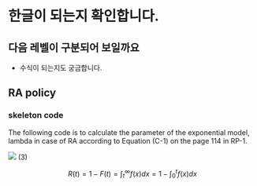 # 한글이 되는지 확인합니다.
## 다음 레벨이 구분되어 보일까요

* 수식이 되는지도 궁금합니다.
## RA policy
### skeleton code

The following code is to calculate the parameter of the exponential model, lambda in case of RA according to Equation (C-1) on the page 114 in RP-1. 

<img src="https://render.githubusercontent.com/render/math?math=R(t)=1-F(t)=\int_t^\infty f(x)dx=1-\int_0^t f(x)dx"> (3)

$$ R(t)=1-F(t)=\int_t^\infty f(x)dx=1-\int_0^t f(x)dx $$
